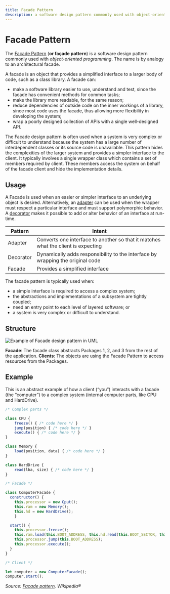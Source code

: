 ```yaml
---
title: Facade Pattern
description: a software design pattern commonly used with object-oriented programming. The name is by analogy to an architectural facade
---
```


# Facade Pattern

The [Facade Pattern](https://en.wikipedia.org/wiki/Facade_pattern) (**or façade pattern**) is a software design pattern commonly used with *object-oriented programming*. The name is by analogy to an architectural facade.

A facade is an object that provides a simplified interface to a larger body of code, such as a class library. A facade can:

- make a software library easier to use, understand and test, since the facade has convenient methods for common tasks;
- make the library more readable, for the same reason;
- reduce dependencies of outside code on the inner workings of a library, since most code uses the facade, thus allowing more flexibility in developing the system;
- wrap a poorly designed collection of APIs with a single well-designed API.

The Facade design pattern is often used when a system is very complex or difficult to understand because the system has a large number of interdependent classes or its source code is unavailable. This pattern hides the complexities of the larger system and provides a simpler interface to the client. It typically involves a single wrapper class which contains a set of members required by client. These members access the system on behalf of the facade client and hide the implementation details.

## Usage

A Facade is used when an easier or simpler interface to an underlying object is desired. Alternatively, an [adapter](https://en.wikipedia.org/wiki/Adapter_pattern) can be used when the wrapper must respect a particular interface and must support polymorphic behavior. A [decorator](https://en.wikipedia.org/wiki/Decorator_pattern) makes it possible to add or alter behavior of an interface at run-time.

| Pattern | Intent |
|---|---|
| Adapter | Converts one interface to another so that it matches what the client is expecting |
| Decorator | Dynamically adds responsibility to the interface by wrapping the original code |
| Facade | Provides a simplified interface |

The facade pattern is typically used when:

- a simple interface is required to access a complex system;
- the abstractions and implementations of a subsystem are tightly coupled;
- need an entry point to each level of layered software; or
- a system is very complex or difficult to understand.

## Structure

![Example of Facade design pattern in UML](https://upload.wikimedia.org/wikipedia/en/5/57/Example_of_Facade_design_pattern_in_UML.png)

**Facade**: The facade class abstracts Packages 1, 2, and 3 from the rest of the application.
**Clients**: The objects are using the Facade Pattern to access resources from the Packages.

## Example

This is an abstract example of how a client (“you”) interacts with a facade (the “computer”) to a complex system (internal computer parts, like CPU and HardDrive).

```js
/* Complex parts */

class CPU {
    freeze() { /* code here */ }
    jump(position) { /* code here */ }
    execute() { /* code here */ }
}

class Memory {
    load(position, data) { /* code here */ }
}

class HardDrive {
    read(lba, size) { /* code here */ }
}

/* Facade */

class ComputerFacade {
  constructor() {
    this.processor = new Cput();
    this.ram = new Memory();
    this.hd = new HardDrive();
	}

  start() {
    this.processor.freeze();
    this.ram.load(this.BOOT_ADDRESS, this.hd.read(this.BOOT_SECTOR, this.SECTOR_SIZE));
    this.processor.jump(this.BOOT_ADDRESS);
    this.processor.execute();
  }
}

/* Client */

let computer = new ComputerFacade();
computer.start();

```

*Source: [Facade pattern](https://en.wikipedia.org/wiki/Facade_pattern). Wikipedia®*

